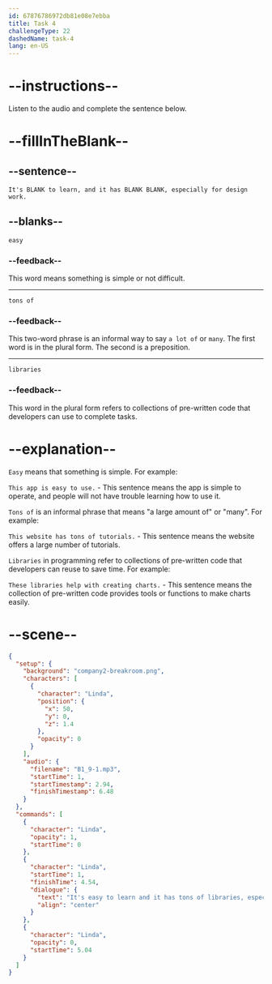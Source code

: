 ```yaml
---
id: 67876786972db81e08e7ebba
title: Task 4
challengeType: 22
dashedName: task-4
lang: en-US
---
```


<!-- (audio) Linda: It's easy to learn, and it has tons of libraries, especially for design work. -->

# --instructions--

Listen to the audio and complete the sentence below.

# --fillInTheBlank--

## --sentence--

`It's BLANK to learn, and it has BLANK BLANK, especially for design work.`

## --blanks--

`easy`

### --feedback--

This word means something is simple or not difficult.

---

`tons of`

### --feedback--

This two-word phrase is an informal way to say `a lot of` or `many`. The first word is in the plural form. The second is a preposition.

---

`libraries`

### --feedback--

This word in the plural form refers to collections of pre-written code that developers can use to complete tasks.

# --explanation--

`Easy` means that something is simple. For example:

`This app is easy to use.` - This sentence means the app is simple to operate, and people will not have trouble learning how to use it.

`Tons of` is an informal phrase that means "a large amount of" or "many". For example:

`This website has tons of tutorials.` - This sentence means the website offers a large number of tutorials.

`Libraries` in programming refer to collections of pre-written code that developers can reuse to save time. For example:

`These libraries help with creating charts.` - This sentence means the collection of pre-written code provides tools or functions to make charts easily.

# --scene--

```json
{
  "setup": {
    "background": "company2-breakroom.png",
    "characters": [
      {
        "character": "Linda",
        "position": {
          "x": 50,
          "y": 0,
          "z": 1.4
        },
        "opacity": 0
      }
    ],
    "audio": {
      "filename": "B1_9-1.mp3",
      "startTime": 1,
      "startTimestamp": 2.94,
      "finishTimestamp": 6.48
    }
  },
  "commands": [
    {
      "character": "Linda",
      "opacity": 1,
      "startTime": 0
    },
    {
      "character": "Linda",
      "startTime": 1,
      "finishTime": 4.54,
      "dialogue": {
        "text": "It's easy to learn and it has tons of libraries, especially for design work.",
        "align": "center"
      }
    },
    {
      "character": "Linda",
      "opacity": 0,
      "startTime": 5.04
    }
  ]
}
```
